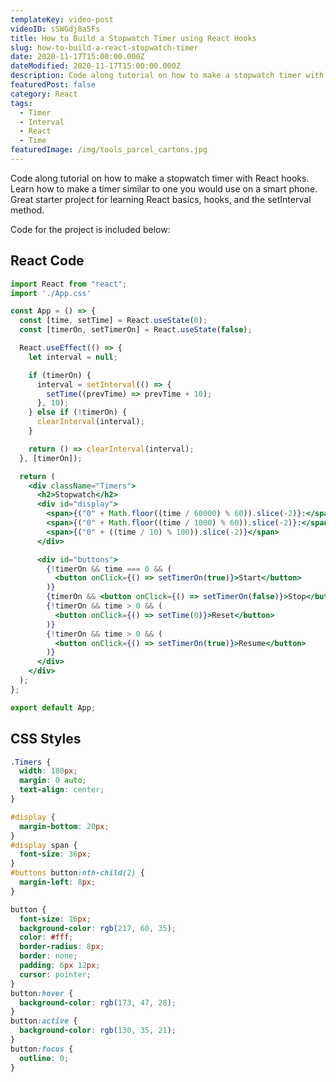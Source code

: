 ```yaml
---
templateKey: video-post
videoID: sSWGdj8a5Fs
title: How to Build a Stopwatch Timer using React Hooks
slug: how-to-build-a-react-stopwatch-timer
date: 2020-11-17T15:00:00.000Z
dateModified: 2020-11-17T15:00:00.000Z
description: Code along tutorial on how to make a stopwatch timer with React hooks. Learn how to make a timer similar to one you would use on a smart phone. Great starter project for learning React basics, hooks, and the setInterval method.
featuredPost: false
category: React
tags:
  - Timer
  - Interval
  - React
  - Time
featuredImage: /img/tools_parcel_cartons.jpg
---
```


Code along tutorial on how to make a stopwatch timer with React hooks. Learn how to make a timer similar to one you would use on a smart phone. Great starter project for learning React basics, hooks, and the setInterval method.  
  
Code for the project is included below:

## React Code

```jsx
import React from "react";
import './App.css'

const App = () => {
  const [time, setTime] = React.useState(0);
  const [timerOn, setTimerOn] = React.useState(false);

  React.useEffect(() => {
    let interval = null;

    if (timerOn) {
      interval = setInterval(() => {
        setTime((prevTime) => prevTime + 10);
      }, 10);
    } else if (!timerOn) {
      clearInterval(interval);
    }

    return () => clearInterval(interval);
  }, [timerOn]);

  return (
    <div className="Timers">
      <h2>Stopwatch</h2>
      <div id="display">
        <span>{("0" + Math.floor((time / 60000) % 60)).slice(-2)}:</span>
        <span>{("0" + Math.floor((time / 1000) % 60)).slice(-2)}:</span>
        <span>{("0" + ((time / 10) % 100)).slice(-2)}</span>
      </div>

      <div id="buttons">
        {!timerOn && time === 0 && (
          <button onClick={() => setTimerOn(true)}>Start</button>
        )}
        {timerOn && <button onClick={() => setTimerOn(false)}>Stop</button>}
        {!timerOn && time > 0 && (
          <button onClick={() => setTime(0)}>Reset</button>
        )}
        {!timerOn && time > 0 && (
          <button onClick={() => setTimerOn(true)}>Resume</button>
        )}
      </div>
    </div>
  );
};

export default App;

```

## CSS Styles

```css
.Timers {
  width: 180px;
  margin: 0 auto;
  text-align: center;
}

#display {
  margin-bottom: 20px;
}
#display span {
  font-size: 36px;
}
#buttons button:nth-child(2) {
  margin-left: 8px;
}

button {
  font-size: 16px;
  background-color: rgb(217, 60, 35);
  color: #fff;
  border-radius: 8px;
  border: none;
  padding: 6px 12px;
  cursor: pointer;
}
button:hover {
  background-color: rgb(173, 47, 28);
}
button:active {
  background-color: rgb(130, 35, 21);
}
button:focus {
  outline: 0;
}
```